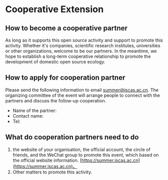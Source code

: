 
# Cooperative Extension

## How to become a cooperative partner

As long as it supports this open source activity and support to promote this activity. Whether it's companies, scientific research institutes, universities or other organizations, welcome to be our partners. In the meantime, we hope to establish a long-term cooperative relationship to promote the development of domestic open source ecology.

## How to apply for cooperation partner

Please send the following information to email summer@iscas.ac.cn. The organizing committee of the event will arrange people to connect with the partners and discuss the follow-up cooperation.

- Name of the partner:
- Contact name:
- Tel:

## What do cooperation partners need to do

1. the website of your organisation, the official account, the circle of friends, and the WeChat group to promote this event, which based on the official website information. [https://summer.iscas.ac.cn](https://summer.iscas.ac.cn)。
2. Other matters to promote this activity.
